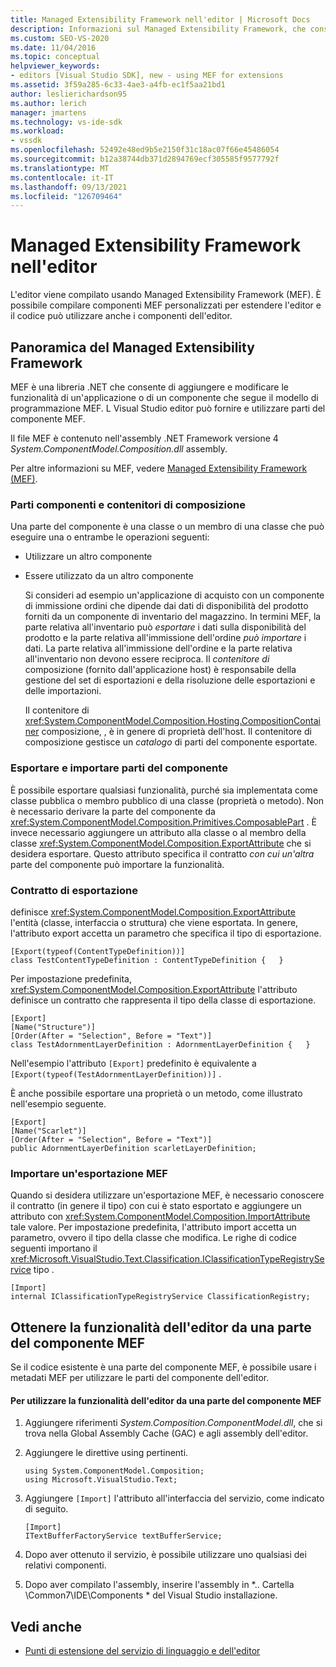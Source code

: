 ```yaml
---
title: Managed Extensibility Framework nell'editor | Microsoft Docs
description: Informazioni sul Managed Extensibility Framework, che consente di compilare componenti personalizzati per estendere l'editor in Visual Studio SDK.
ms.custom: SEO-VS-2020
ms.date: 11/04/2016
ms.topic: conceptual
helpviewer_keywords:
- editors [Visual Studio SDK], new - using MEF for extensions
ms.assetid: 3f59a285-6c33-4ae3-a4fb-ec1f5aa21bd1
author: leslierichardson95
ms.author: lerich
manager: jmartens
ms.technology: vs-ide-sdk
ms.workload:
- vssdk
ms.openlocfilehash: 52492e48ed9b5e2150f31c18ac07f66e45486054
ms.sourcegitcommit: b12a38744db371d2894769ecf305585f9577792f
ms.translationtype: MT
ms.contentlocale: it-IT
ms.lasthandoff: 09/13/2021
ms.locfileid: "126709464"
---
```

# <a name="managed-extensibility-framework-in-the-editor"></a>Managed Extensibility Framework nell'editor
L'editor viene compilato usando Managed Extensibility Framework (MEF). È possibile compilare componenti MEF personalizzati per estendere l'editor e il codice può utilizzare anche i componenti dell'editor.

## <a name="overview-of-the-managed-extensibility-framework"></a>Panoramica del Managed Extensibility Framework
 MEF è una libreria .NET che consente di aggiungere e modificare le funzionalità di un'applicazione o di un componente che segue il modello di programmazione MEF. L Visual Studio editor può fornire e utilizzare parti del componente MEF.

 Il file MEF è contenuto nell'assembly .NET Framework versione 4 *System.ComponentModel.Composition.dll* assembly.

 Per altre informazioni su MEF, vedere [Managed Extensibility Framework (MEF)](/dotnet/framework/mef/index).

### <a name="component-parts-and-composition-containers"></a>Parti componenti e contenitori di composizione
 Una parte del componente è una classe o un membro di una classe che può eseguire una o entrambe le operazioni seguenti:

- Utilizzare un altro componente

- Essere utilizzato da un altro componente

  Si consideri ad esempio un'applicazione di acquisto con un componente di immissione ordini che dipende dai dati di disponibilità del prodotto forniti da un componente di inventario del magazzino. In termini MEF, la parte relativa all'inventario può *esportare* i dati sulla disponibilità del prodotto e la parte relativa all'immissione dell'ordine *può importare* i dati. La parte relativa all'immissione dell'ordine e la parte relativa all'inventario non devono essere reciproca. Il *contenitore di* composizione (fornito dall'applicazione host) è responsabile della gestione del set di esportazioni e della risoluzione delle esportazioni e delle importazioni.

  Il contenitore di <xref:System.ComponentModel.Composition.Hosting.CompositionContainer> composizione, , è in genere di proprietà dell'host. Il contenitore di composizione gestisce un *catalogo* di parti del componente esportate.

### <a name="export-and-import-component-parts"></a>Esportare e importare parti del componente
 È possibile esportare qualsiasi funzionalità, purché sia implementata come classe pubblica o membro pubblico di una classe (proprietà o metodo). Non è necessario derivare la parte del componente da <xref:System.ComponentModel.Composition.Primitives.ComposablePart> . È invece necessario aggiungere un attributo alla classe o al membro della classe <xref:System.ComponentModel.Composition.ExportAttribute> che si desidera esportare. Questo attributo specifica il contratto *con cui un'altra* parte del componente può importare la funzionalità.

### <a name="the-export-contract"></a>Contratto di esportazione
 definisce <xref:System.ComponentModel.Composition.ExportAttribute> l'entità (classe, interfaccia o struttura) che viene esportata. In genere, l'attributo export accetta un parametro che specifica il tipo di esportazione.

```
[Export(typeof(ContentTypeDefinition))]
class TestContentTypeDefinition : ContentTypeDefinition {   }
```

 Per impostazione predefinita, <xref:System.ComponentModel.Composition.ExportAttribute> l'attributo definisce un contratto che rappresenta il tipo della classe di esportazione.

```
[Export]
[Name("Structure")]
[Order(After = "Selection", Before = "Text")]
class TestAdornmentLayerDefinition : AdornmentLayerDefinition {   }
```

 Nell'esempio l'attributo `[Export]` predefinito è equivalente a `[Export(typeof(TestAdornmentLayerDefinition))]` .

 È anche possibile esportare una proprietà o un metodo, come illustrato nell'esempio seguente.

```
[Export]
[Name("Scarlet")]
[Order(After = "Selection", Before = "Text")]
public AdornmentLayerDefinition scarletLayerDefinition;
```

### <a name="import-a-mef-export"></a>Importare un'esportazione MEF
 Quando si desidera utilizzare un'esportazione MEF, è necessario conoscere il contratto (in genere il tipo) con cui è stato esportato e aggiungere un attributo con <xref:System.ComponentModel.Composition.ImportAttribute> tale valore. Per impostazione predefinita, l'attributo import accetta un parametro, ovvero il tipo della classe che modifica. Le righe di codice seguenti importano il <xref:Microsoft.VisualStudio.Text.Classification.IClassificationTypeRegistryService> tipo .

```
[Import]
internal IClassificationTypeRegistryService ClassificationRegistry;
```

## <a name="get-editor-functionality-from-a-mef-component-part"></a>Ottenere la funzionalità dell'editor da una parte del componente MEF
 Se il codice esistente è una parte del componente MEF, è possibile usare i metadati MEF per utilizzare le parti del componente dell'editor.

#### <a name="to-consume-editor-functionality-from-a-mef-component-part"></a>Per utilizzare la funzionalità dell'editor da una parte del componente MEF

1. Aggiungere riferimenti *System.Composition.ComponentModel.dll*, che si trova nella Global Assembly Cache (GAC) e agli assembly dell'editor.

2. Aggiungere le direttive using pertinenti.

    ```
    using System.ComponentModel.Composition;
    using Microsoft.VisualStudio.Text;
    ```

3. Aggiungere `[Import]` l'attributo all'interfaccia del servizio, come indicato di seguito.

    ```
    [Import]
    ITextBufferFactoryService textBufferService;
    ```

4. Dopo aver ottenuto il servizio, è possibile utilizzare uno qualsiasi dei relativi componenti.

5. Dopo aver compilato l'assembly, inserire l'assembly in *.. Cartella \Common7\IDE\Components \* del Visual Studio installazione.

## <a name="see-also"></a>Vedi anche
- [Punti di estensione del servizio di linguaggio e dell'editor](../extensibility/language-service-and-editor-extension-points.md)
